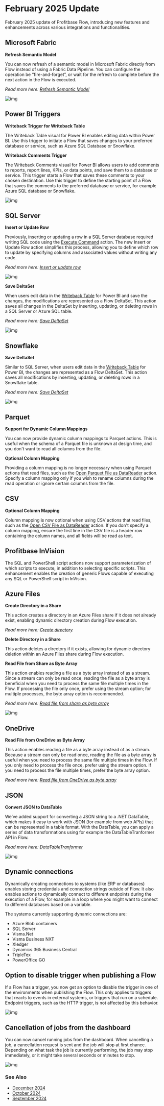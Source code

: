 # February 2025 Update  


February 2025 update of Profitbase Flow, introducing new features and enhancements across various integrations and functionalities.

## Microsoft Fabric

**Refresh Semantic Model**

You can now refresh of a semantic model in Microsoft Fabric directly from Flow instead of using a Fabric Data Pipeline. You can configure the operation be “fire-and-forget”, or wait for the refresh to complete before the next action in the Flow is executed.

*Read more here: [Refresh Semantic Model](../actions/microsoft-fabric/refresh-semantic-model.md)*

![img](../../../images/changelogs/Flow25_1_1.png)

## Power BI Triggers

**Writeback Trigger for Writeback Table**

The Writeback Table visual for Power BI enables editing data within Power BI. Use this trigger to initiate a Flow that saves changes to your preferred database or service, such as Azure SQL Database or Snowflake.

**Writeback Comments Trigger**

The Writeback Comments visual for Power BI allows users to add comments to reports, report lines, KPIs, or data points, and save them to a database or service. This trigger starts a Flow that saves these comments to your chosen destination. Use this trigger to define the starting point of a Flow that saves the comments to the preferred database or service, for example Azure SQL database or Snowflake.

![img](../../../images/changelogs/Flow25_1_2.png)

## SQL Server

**Insert or Update Row**

Previously, inserting or updating a row in a SQL Server database required writing SQL code using the [Execute Command](../actions/sql-server/execute-command.md) action. The new Insert or Update Row action simplifies this process, allowing you to define which row to update by specifying columns and associated values without writing any code.

*Read more here: [Insert or update row](../actions/sql-server/insert-or-update-row.md)*

![img](../../../images/changelogs/Flow25_1_3.png)

**Save DeltaSet**

When users edit data in the [Writeback Table](../../PowerBI/writeback-table/overview.md) for Power BI and save the changes, the modifications are represented as a Flow DeltaSet. This action saves all changes in the DeltaSet by inserting, updating, or deleting rows in a SQL Server or Azure SQL table.

*Read more here: [Save DeltaSet](../actions/sql-server/save-deltaset.md)*

![img](../../../images/changelogs/Flow25_1_4.png)

## Snowflake

**Save DeltaSet**

Similar to SQL Server, when users edit data in the [Writeback Table](../../PowerBI/writeback-table/overview.md) for Power BI, the changes are represented as a Flow DeltaSet. This action saves all modifications by inserting, updating, or deleting rows in a Snowflake table.

*Read more here: [Save DeltaSet](../actions/snowflake/save-deltaset.md)*

![img](../../../images/changelogs/Flow25_1_4b.png)

## Parquet

**Support for Dynamic Column Mappings**

You can now provide dynamic column mappings to Parquet actions. This is useful when the schema of a Parquet file is unknown at design time, and you don't want to read all columns from the file.

**Optional Column Mapping**

Providing a column mapping is no longer necessary when using Parquet actions that read files, such as the [Open Parquet File as DataReader](../actions/parquet/open-parquet-file-as-datareader.md) action. Specify a column mapping only if you wish to rename columns during the read operation or ignore certain columns from the file.

## CSV

**Optional Column Mapping**

Column mapping is now optional when using CSV actions that read files, such as the [Open CSV File as DataReader](../actions/csv/open-csv-file-as-datareader.md) action. If you don't specify a column mapping, ensure the first line in the CSV file is a header row containing the column names, and all fields will be read as text.

## Profitbase InVision

The SQL and PowerShell script actions now support parameterization of which scripts to execute, in addition to selecting specific scripts. This enhancement enables the creation of generic Flows capable of executing any SQL or PowerShell script in InVision.

## Azure Files

**Create Directory in a Share**

This action creates a directory in an Azure Files share if it does not already exist, enabling dynamic directory creation during Flow execution.

*Read more here: [Create directory](../actions/azure-files/create-directory.md)*

**Delete Directory in a Share**

This action deletes a directory if it exists, allowing for dynamic directory deletion within an Azure Files share during Flow execution.

**Read File from Share as Byte Array**

This action enables reading a file as a byte array instead of as a stream. Since a stream can only be read once, reading the file as a byte array is beneficial when you need to process the same file multiple times in the Flow. If processing the file only once, prefer using the stream option; for multiple processes, the byte array option is recommended.

*Read more here: [Read file from share as byte array](../actions/azure-files/read-file-as-byte-array.md)*

![img](../../../images/changelogs/Flow25_1_5.png)

## OneDrive

**Read File from OneDrive as Byte Array**

This action enables reading a file as a byte array instead of as a stream. Because a stream can only be read once, reading the file as a byte array is useful when you need to process the same file multiple times in the Flow. If you only need to process the file once, prefer using the stream option. If you need to process the file multiple times, prefer the byte array option. 

*Read more here: [Read file from OneDrive as byte array](../actions/onedrive/read-file-from-onedrive-as-byte-array.md)*

## JSON

**Convert JSON to DataTable**

We’ve added support for converting a JSON string to a .NET DataTable, which makes it easy to work with JSON (for example from web APIs) that can be represented in a table format. With the DataTable, you can apply a series of data transformations using for example the DataTableTranformer API in Flow.

*Read more here: [DataTableTranformer](../api-reference/data-analysis/datatable-transformer/datatable-transformer.md)*

![img](../../../images/changelogs/Flow25_1_6.png)

## Dynamic connections

Dynamically creating connections to systems (like ERP or databases) enables storing credentials and connection strings outside of Flow. It also enables actions to dynamically connect to different endpoints during the execution of a Flow, for example in a loop where you might want to connect to different databases based on a variable.

The systems currently supporting dynamic connections are:

- Azure Blob containers
- SQL Server
- Visma.Net
- Visma Business NXT
- Xledger
- Dynamics 365 Business Central
- TripleTex
- PowerOffice GO


## Option to disable trigger when publishing a Flow

If a Flow has a trigger, you now get an option to disable the trigger in one of the environments when publishing the Flow. This only applies to triggers that reacts to events in external systems, or triggers that run on a schedule. Endpoint triggers, such as the HTTP trigger, is not affected by this behavior.


![img](../../../images/changelogs/Flow25_1_7.png)

## Cancellation of jobs from the dashboard

You can now cancel running jobs from the dashboard. When cancelling a job, a cancellation request is sent and the job will stop at first chance. Depending on what task the job is currently performing, the job may stop immediately, or it might take several seconds or minutes to stop.


![img](../../../images/changelogs/Flow25_1_8.png)

### See Also

- [December 2024](changelog24_december.md)
- [October 2024](changelog24_october.md)
- [September 2024](changelog24_september.md)
